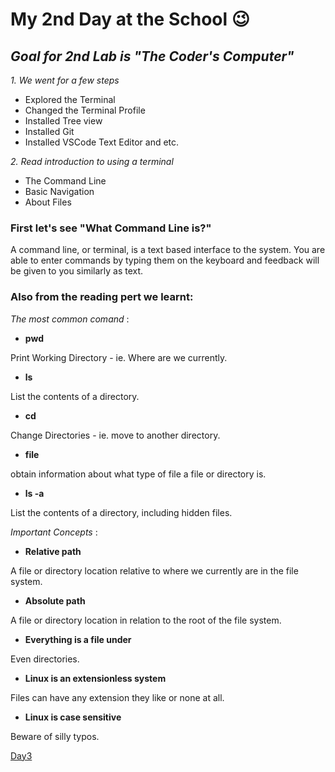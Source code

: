 # My 2nd Day at the School :wink:

## _Goal for 2nd Lab is "The Coder's Computer"_
*1. We went for a few steps* 
+ Explored the Terminal
+ Changed the Terminal Profile
+ Installed Tree view
+ Installed Git
+ Installed VSCode Text Editor and etc.

*2. Read introduction to using a terminal*
+ The Command Line
+ Basic Navigation
+ About Files


### First let's see "What Command Line is?"
A command line, or terminal, is a text based interface to the system. You are able to enter commands by typing them on the keyboard and feedback will be given to you similarly as text.


### Also from the reading pert we learnt:

_The most common comand_ :

- **pwd** 

Print Working Directory - ie. Where are we currently.
-  **ls**

List the contents of a directory.
-  **cd**

Change Directories - ie. move to another directory.
-  **file**

obtain information about what type of file a file or directory is.
-  **ls -a**

List the contents of a directory, including hidden files.


_Important Concepts_ :

-  **Relative path**

A file or directory location relative to where we currently are in the file system.
-  **Absolute path**

A file or directory location in relation to the root of the file system.
-  **Everything is a file under**

Even directories.
-  **Linux is an extensionless system**

Files can have any extension they like or none at all.
-  **Linux is case sensitive**

Beware of silly typos.

[Day3](https://katerynashydlovska.github.io/learning-journal/day3.html)
